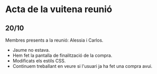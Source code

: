 # Acta de la vuitena reunió
## 20/10
Membres presents a la reunió: Alessia i Carlos.
- Jaume no estava.
- Hem fet la pantalla de finalització de la compra.
- Modificats els estils CSS.
- Continuem treballant en veure si l'usuari ja ha fet una compra avui.
